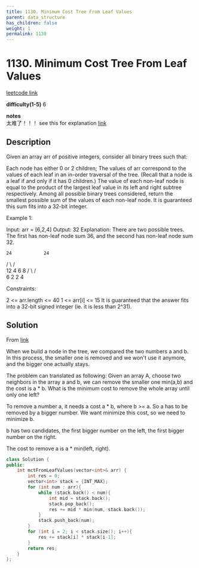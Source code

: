 ```yaml
---
title: 1130. Minimum Cost Tree From Leaf Values
parent: data_structure
has_children: false
weight: 1
permalink: 1130
---
```

# 1130. Minimum Cost Tree From Leaf Values
[leetcode link](https://leetcode.com/problems/minimum-cost-tree-from-leaf-values/)

**difficulty(1-5)** 
6

**notes**   
太难了！！！
see this for explanation [link](https://leetcode.com/problems/minimum-cost-tree-from-leaf-values/discuss/339959/One-Pass-O(N)-Time-and-Space)
## Description
Given an array arr of positive integers, consider all binary trees such that:

Each node has either 0 or 2 children;
The values of arr correspond to the values of each leaf in an in-order traversal of the tree.  (Recall that a node is a leaf if and only if it has 0 children.)
The value of each non-leaf node is equal to the product of the largest leaf value in its left and right subtree respectively.
Among all possible binary trees considered, return the smallest possible sum of the values of each non-leaf node.  It is guaranteed this sum fits into a 32-bit integer.

 

Example 1:

Input: arr = [6,2,4]
Output: 32
Explanation:
There are two possible trees.  The first has non-leaf node sum 36, and the second has non-leaf node sum 32.

    24            24
   /  \          /  \
  12   4        6    8
 /  \               / \
6    2             2   4
 

Constraints:

2 <= arr.length <= 40
1 <= arr[i] <= 15
It is guaranteed that the answer fits into a 32-bit signed integer (ie. it is less than 2^31).

## Solution
From [link](https://leetcode.com/problems/minimum-cost-tree-from-leaf-values/discuss/339959/One-Pass-O(N)-Time-and-Space)

When we build a node in the tree, we compared the two numbers a and b.
In this process,
the smaller one is removed and we won't use it anymore,
and the bigger one actually stays.

The problem can translated as following:
Given an array A, choose two neighbors in the array a and b,
we can remove the smaller one min(a,b) and the cost is a * b.
What is the minimum cost to remove the whole array until only one left?

To remove a number a, it needs a cost a * b, where b >= a.
So a has to be removed by a bigger number.
We want minimize this cost, so we need to minimize b.

b has two candidates, the first bigger number on the left,
the first bigger number on the right.

The cost to remove a is a * min(left, right).

```c++
class Solution {
public:
    int mctFromLeafValues(vector<int>& arr) {
        int res = 0;
        vector<int> stack = {INT_MAX};
        for (int num : arr){
            while (stack.back() < num){
                int mid = stack.back();
                stack.pop_back();
                res += mid * min(num, stack.back());
            }
            stack.push_back(num);
        }
        for (int i = 2; i < stack.size(); i++){
            res += stack[i] * stack[i-1];
        }
        return res;
    }
};
```



